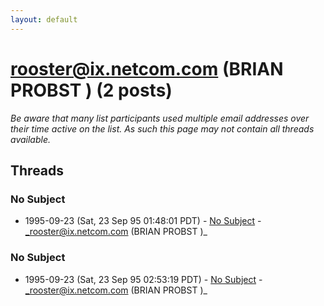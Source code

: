 ```yaml
---
layout: default
---
```


# rooster@ix.netcom.com (BRIAN PROBST ) (2 posts)

_Be aware that many list participants used multiple email addresses over their time active on the list. As such this page may not contain all threads available._

## Threads

### No Subject
+ 1995-09-23 (Sat, 23 Sep 95 01:48:01 PDT) - [No Subject](/archive/1995/09/32ca6ded69f82e9592ef0812fcf5ac0f0cd6aa9d958b9510adafcf0785344962) - _rooster@ix.netcom.com (BRIAN PROBST )_

### No Subject
+ 1995-09-23 (Sat, 23 Sep 95 02:53:19 PDT) - [No Subject](/archive/1995/09/a715f390c10ed0d24fd33d2548680c45ab87d8422baa23a6f4b6556a7b5c743c) - _rooster@ix.netcom.com (BRIAN PROBST )_

